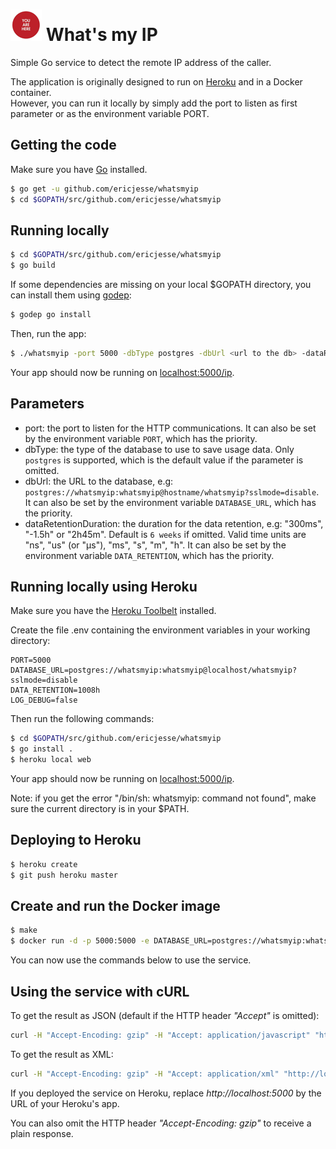 
# ![logo](.README_images/youarehere.png)  What's my IP


Simple Go service to detect the remote IP address of the caller.

The application is originally designed to run on [Heroku](https://www.heroku.com) and in a Docker container.  
However, you can run it locally by simply add the port to listen as first parameter or as the environment variable PORT.

## Getting the code

Make sure you have [Go](http://golang.org/doc/install) installed.

```sh
$ go get -u github.com/ericjesse/whatsmyip
$ cd $GOPATH/src/github.com/ericjesse/whatsmyip
```

## Running locally

```sh
$ cd $GOPATH/src/github.com/ericjesse/whatsmyip
$ go build
```

If some dependencies are missing on your local $GOPATH directory, you can install them using [godep](https://github.com/tools/godep):
```sh
$ godep go install
```

Then, run the app:
```sh
$ ./whatsmyip -port 5000 -dbType postgres -dbUrl <url to the db> -dataRetentionDuration <data retention duration>
```
Your app should now be running on [localhost:5000/ip](http://localhost:5000/ip).

## Parameters
- port: the port to listen for the HTTP communications. It can also be set by the environment variable ```PORT```, which has the priority.
- dbType: the type of the database to use to save usage data. Only ```postgres``` is supported, which is the default value if the parameter is omitted.
- dbUrl: the URL to the database, e.g: ```postgres://whatsmyip:whatsmyip@hostname/whatsmyip?sslmode=disable```. It can also be set by the environment variable ```DATABASE_URL```, which has the priority.
- dataRetentionDuration: the duration for the data retention, e.g: "300ms", "-1.5h" or "2h45m". Default is ```6 weeks``` if omitted. Valid time units are "ns", "us" (or "µs"), "ms", "s", "m", "h". It can also be set by the environment variable ```DATA_RETENTION```, which has the priority.

## Running locally using Heroku

Make sure you have the [Heroku Toolbelt](https://toolbelt.heroku.com/) installed.

Create the file .env containing the environment variables in your working directory:
```
PORT=5000
DATABASE_URL=postgres://whatsmyip:whatsmyip@localhost/whatsmyip?sslmode=disable
DATA_RETENTION=1008h
LOG_DEBUG=false
```
Then run the following commands:

```sh
$ cd $GOPATH/src/github.com/ericjesse/whatsmyip
$ go install .
$ heroku local web
```

Your app should now be running on [localhost:5000/ip](http://localhost:5000/ip).

Note: if you get the error "/bin/sh: whatsmyip: command not found", make sure the current directory is in your $PATH.

## Deploying to Heroku

```sh
$ heroku create
$ git push heroku master
```

## Create and run the Docker image

```sh
$ make
$ docker run -d -p 5000:5000 -e DATABASE_URL=postgres://whatsmyip:whatsmyip@ipOfTheDb/whatsmyip?sslmode=disable ericjesse/whatsmyip
```
You can now use the commands below to use the service.

## Using the service with cURL

To get the result as JSON (default if the HTTP header _"Accept"_ is omitted):
```sh
curl -H "Accept-Encoding: gzip" -H "Accept: application/javascript" "http://localhost:5000/ip"
```
To get the result as XML:
```sh
curl -H "Accept-Encoding: gzip" -H "Accept: application/xml" "http://localhost:5000/ip"
```

If you deployed the service on Heroku, replace _http://localhost:5000_ by the URL of your Heroku's app.  

You can also omit the HTTP header _"Accept-Encoding: gzip"_ to receive a plain response.
